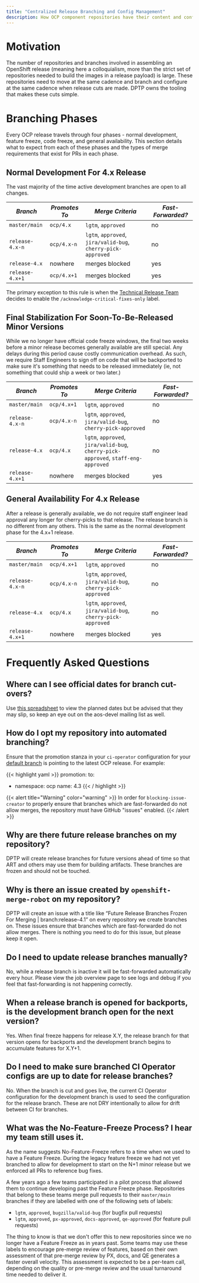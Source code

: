 ```yaml
---
title: "Centralized Release Branching and Config Management"
description: How OCP component repositories have their content and configuration managed centrally.
---
```


# Motivation
The number of repositories and branches involved in assembling an OpenShift release (meaning here a colloquialism, more than the strict set of repositories needed to build the images in a release payload) is large. These repositories need to move at the same cadence and branch and configure at the same cadence when release cuts are made. DPTP owns the tooling that makes these cuts simple.

# Branching Phases
Every OCP release travels through four phases - normal development, feature freeze, code freeze, and general availability. This section details what to expect from each of these phases and the types of merge requirements that exist for PRs in each phase.

## Normal Development For 4.x Release
The vast majority of the time active development branches are open to all changes.

|*Branch*|*Promotes To*|*Merge Criteria*|*Fast-Forwarded?*|
|-|-|-|-|
|`master/main`|`ocp/4.x`|`lgtm`, `approved`|no|
|`release-4.x-n`|`ocp/4.x-n`|`lgtm`, `approved`, `jira/valid-bug`, `cherry-pick-approved`|no|
|`release-4.x`|nowhere|merges blocked|yes|
|`release-4.x+1`|`ocp/4.x+1`|merges blocked|yes|

The primary exception to this rule is when the [Technical Release Team](/docs/release-oversight/the-technical-release-team) decides to enable the `/acknowledge-critical-fixes-only` label.

## Final Stabilization For Soon-To-Be-Released Minor Versions
While we no longer have official code freeze windows, the final two weeks
before a minor release becomes generally available are still special.  Any
delays during this period cause costly communication overhead.  As such, we
require Staff Engineers to sign off on code that will be backported to make
sure it's something that needs to be released immediately (ie, not something
that could ship a week or two later.)

|*Branch*|*Promotes To*|*Merge Criteria*|*Fast-Forwarded?*|
|-|-|-|-|
|`master/main`|`ocp/4.x+1`|`lgtm`, `approved`|no|
|`release-4.x-n`|`ocp/4.x-n`|`lgtm`, `approved`, `jira/valid-bug`, `cherry-pick-approved`|no|
|`release-4.x`|`ocp/4.x`|`lgtm`, `approved`, `jira/valid-bug`, `cherry-pick-approved`, `staff-eng-approved`|no|
|`release-4.x+1`|nowhere|merges blocked|yes|

## General Availability For 4.x Release
After a release is generally available, we do not require staff engineer lead approval any longer for cherry-picks to that release. The release branch is no different from any others. This is the same as the normal development phase for the 4.x+1 release.

|*Branch*|*Promotes To*|*Merge Criteria*|*Fast-Forwarded?*|
|-|-|-|-|
|`master/main`|`ocp/4.x+1`|`lgtm`, `approved`|no|
|`release-4.x-n`|`ocp/4.x-n`|`lgtm`, `approved`, `jira/valid-bug`, `cherry-pick-approved`|no|
|`release-4.x`|`ocp/4.x`|`lgtm`, `approved`, `jira/valid-bug`, `cherry-pick-approved`|no|
|`release-4.x+1`|nowhere|merges blocked|yes|


# Frequently Asked Questions
## Where can I see official dates for branch cut-overs?
Use [this spreadsheet](https://docs.google.com/spreadsheets/u/1/d/19bRYespPb-AvclkwkoizmJ6NZ54p9iFRn6DGD8Ugv2c/edit#gid=0) to view the planned dates but be advised that they may slip, so keep an eye out on the aos-devel mailing list as well.

## How do I opt my repository into automated branching?
Ensure that the promotion stanza in your `ci-operator` configuration for your [default branch][default-branch] is pointing to the latest OCP release. For example:

{{< highlight yaml >}}
promotion:
  to:
  - namespace: ocp
    name: 4.3
{{< / highlight >}}

{{< alert title="Warning" color="warning" >}}
In order for `blocking-issue-creator` to properly ensure that branches which are fast-forwarded do not allow merges, the repository must have GitHub "issues" enabled.
{{< /alert >}}

## Why are there future release branches on my repository?
DPTP will create release branches for future versions ahead of time so that ART and others may use them for building artifacts. These branches are frozen and should not be touched.

## Why is there an issue created by `openshift-merge-robot` on my repository?
DPTP will create an issue with a title like “Future Release Branches Frozen For Merging | branch:release-4.1” on every repository we create branches on. These issues ensure that branches which are fast-forwarded do not allow merges. There is nothing you need to do for this issue, but please keep it open.

## Do I need to update release branches manually?
No, while a release branch is inactive it will be fast-forwarded automatically every hour. Please view the job overview page to see logs and debug if you feel that fast-forwarding is not happening correctly.

## When a release branch is opened for backports, is the development branch open for the next version?
Yes. When final freeze happens for release X.Y, the release branch for that version opens for backports and the development branch begins to accumulate features for X.Y+1.

## Do I need to make sure branched CI Operator configs are up to date for release branches?
No. When the branch is cut and goes live, the current CI Operator configuration for the development branch is used to seed the configuration for the release branch. These are not DRY intentionally to allow for drift between CI for branches.

## What was the No-Feature-Freeze Process?  I hear my team still uses it.

As the name suggests No-Feature-Freeze refers to a time when we used to have a
Feature Freeze.  During the legacy feature freeze we had not yet branched to
allow for development to start on the N+1 minor release but we enforced all PRs
to reference bug fixes.

A few years ago a few teams participated in a pilot process that allowed them
to continue developing past the Feature Freeze phase.  Repositories that belong
to these teams merge pull requests to their `master/main` branches if they are
labelled with one of the following sets of labels:

- `lgtm`, `approved`, `bugzilla/valid-bug` (for bugfix pull requests)
- `lgtm`, `approved`, `px-approved`, `docs-approved`, `qe-approved` (for feature pull requests)

The thing to know is that we don't offer this to new repositories since we no
longer have a Feature Freeze as in years past. Some teams may use these labels
to encourage pre-merge review of features, based on their own assessment of
that pre-merge review by PX, docs, and QE generates a faster overall velocity.
This assessment is expected to be a per-team call, depending on the quality or
pre-merge review and the usual turnaround time needed to deliver it.

[default-branch]: https://docs.github.com/en/repositories/configuring-branches-and-merges-in-your-repository/managing-branches-in-your-repository/changing-the-default-branch
